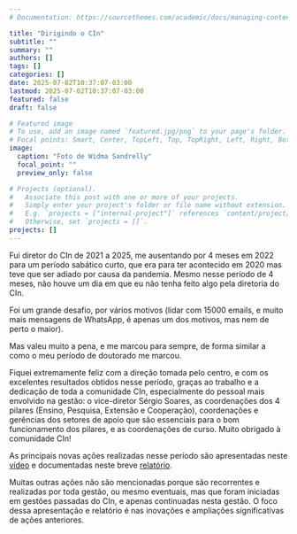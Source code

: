 ```yaml
---
# Documentation: https://sourcethemes.com/academic/docs/managing-content/

title: "Dirigindo o CIn"
subtitle: ""
summary: ""
authors: []
tags: []
categories: []
date: 2025-07-02T10:37:07-03:00
lastmod: 2025-07-02T10:37:07-03:00
featured: false
draft: false

# Featured image
# To use, add an image named `featured.jpg/png` to your page's folder.
# Focal points: Smart, Center, TopLeft, Top, TopRight, Left, Right, BottomLeft, Bottom, BottomRight.
image:
  caption: "Foto de Widma Sandrelly"
  focal_point: ""
  preview_only: false

# Projects (optional).
#   Associate this post with one or more of your projects.
#   Simply enter your project's folder or file name without extension.
#   E.g. `projects = ["internal-project"]` references `content/project/deep-learning/index.md`.
#   Otherwise, set `projects = []`.
projects: []
---
```

Fui diretor do CIn de 2021 a 2025, me ausentando por 4 meses em 2022 para um período sabático curto, que era para ter acontecido em 2020 mas teve que ser adiado por causa da pandemia. 
Mesmo nesse período de 4 meses, não houve um dia em que eu não tenha feito algo pela diretoria do CIn.

Foi um grande desafio, por vários motivos (lidar com 15000 emails, e muito mais mensagens de WhatsApp, é apenas um dos motivos, mas nem de perto o maior).

Mas valeu muito a pena, e me marcou para sempre, de forma similar a como o meu período de doutorado me marcou.  

Fiquei extremamente feliz com a direção tomada pelo centro, e com os excelentes resultados obtidos nesse período, graças ao trabalho e a dedicação de toda a comunidade CIn, especialmente do pessoal mais envolvido na gestão: o vice-diretor Sérgio Soares, as coordenações dos 4 pilares (Ensino, Pesquisa, Extensão e Cooperação), coordenações e gerências dos setores de apoio que são essenciais para o bom funcionamento dos pilares, e as coordenações de curso. Muito obrigado à comunidade CIn!

As principais novas ações realizadas nesse período são apresentadas neste [vídeo](https://youtu.be/VhVXYvGfsMU?t=1132) e documentadas neste breve [relatório](RelatorioDeGestao2021-2025.pdf). 

Muitas outras ações não são mencionadas porque são recorrentes e realizadas por toda gestão, ou mesmo eventuais, mas que foram iniciadas em gestões passadas do CIn, e apenas continuadas nesta gestão. O foco dessa apresentação e relatório é nas inovações e ampliações significativas de ações anteriores.
